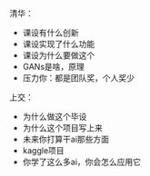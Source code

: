 清华：

- 课设有什么创新
- 课设实现了什么功能
- 课设为什么要做这个
- GANs是啥，原理
- 压力你：都是团队奖，个人奖少

上交：

- 为什么做这个毕设
- 为什么这个项目写上来
- 未来你打算干ai那些方面
- kaggle项目
- 你学了这么多ai，你会怎么应用它